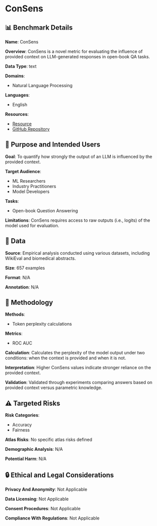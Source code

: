 # ConSens

## 📊 Benchmark Details

**Name**: ConSens

**Overview**: ConSens is a novel metric for evaluating the influence of provided context on LLM-generated responses in open-book QA tasks.

**Data Type**: text

**Domains**:
- Natural Language Processing

**Languages**:
- English

**Resources**:
- [Resource](https://huggingface.co/meta-llama/Llama-3.2-1B-Instruct)
- [GitHub Repository](https://github.com/chroma-core/chroma)

## 🎯 Purpose and Intended Users

**Goal**: To quantify how strongly the output of an LLM is influenced by the provided context.

**Target Audience**:
- ML Researchers
- Industry Practitioners
- Model Developers

**Tasks**:
- Open-book Question Answering

**Limitations**: ConSens requires access to raw outputs (i.e., logits) of the model used for evaluation.

## 💾 Data

**Source**: Empirical analysis conducted using various datasets, including WikiEval and biomedical abstracts.

**Size**: 657 examples

**Format**: N/A

**Annotation**: N/A

## 🔬 Methodology

**Methods**:
- Token perplexity calculations

**Metrics**:
- ROC AUC

**Calculation**: Calculates the perplexity of the model output under two conditions: when the context is provided and when it is not.

**Interpretation**: Higher ConSens values indicate stronger reliance on the provided context.

**Validation**: Validated through experiments comparing answers based on provided context versus parametric knowledge.

## ⚠️ Targeted Risks

**Risk Categories**:
- Accuracy
- Fairness

**Atlas Risks**:
No specific atlas risks defined

**Demographic Analysis**: N/A

**Potential Harm**: N/A

## 🔒 Ethical and Legal Considerations

**Privacy And Anonymity**: Not Applicable

**Data Licensing**: Not Applicable

**Consent Procedures**: Not Applicable

**Compliance With Regulations**: Not Applicable
